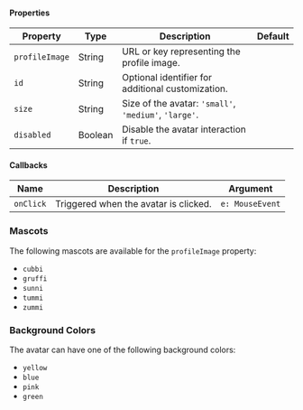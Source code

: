#### Properties

| Property       | Type    | Description                                           | Default |
| -------------- | ------- | ----------------------------------------------------- | ------- |
| `profileImage` | String  | URL or key representing the profile image.            |         |
| `id`           | String  | Optional identifier for additional customization.     |         |
| `size`         | String  | Size of the avatar: `'small'`, `'medium'`, `'large'`. |         |
| `disabled`     | Boolean | Disable the avatar interaction if `true`.             |         |

#### Callbacks

| Name      | Description                           | Argument        |
| --------- | ------------------------------------- | --------------- |
| `onClick` | Triggered when the avatar is clicked. | `e: MouseEvent` |

### Mascots

The following mascots are available for the `profileImage` property:

-   `cubbi`
-   `gruffi`
-   `sunni`
-   `tummi`
-   `zummi`

### Background Colors

The avatar can have one of the following background colors:

-   `yellow`
-   `blue`
-   `pink`
-   `green`
